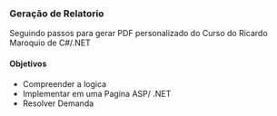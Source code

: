 ### Geração de Relatorio 
Seguindo passos para gerar PDF personalizado do Curso do Ricardo Maroquio de C#/.NET

#### Objetivos
- Compreender a logica 
- Implementar em uma Pagina ASP/ .NET
- Resolver Demanda
